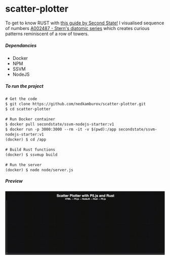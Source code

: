 
# scatter-plotter

 
To get to know RUST with [this guide by Second State!](https://www.secondstate.io/articles/getting-started-with-rust-function/) I visualised sequence of numbers [A002487 - Stern's diatomic series](https://oeis.org/A002487) which creates curious patterns reminiscent of a row of towers.
##### Dependancies
- Docker
- NPM
- SSVM
- NodeJS

##### To run the project
```src
# Get the code
$ git clone https://github.com/nedkamburov/scatter-plotter.git
$ cd scatter-plotter

# Run Docker container
$ docker pull secondstate/ssvm-nodejs-starter:v1
$ docker run -p 3000:3000 --rm -it -v $(pwd):/app secondstate/ssvm-nodejs-starter:v1
(docker) $ cd /app

# Build Rust functions
(docker) $ ssvmup build

# Run the server
(docker) $ node node/server.js
```
##### Preview
![](demo-scatter-plotter.gif)



